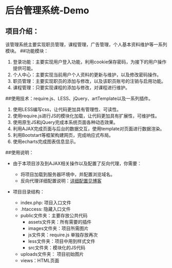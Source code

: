 # 后台管理系统-Demo
## 项目介绍：
该管理系统主要实现职员管理，课程管理，广告管理，个人基本资料维护等一系列模块。
##功能模块：
1. 登录功能：主要实现用户登入功能，利用cookie保存密码，为接下的用户操作提供可能。
2. 个人中心：主要实现当前用户个人资料的更新与维护，以及修改密码操作。
3. 职员管理：主要实现职员的添加与修改，以及该职员账号的注销与启用功能。
4. 课程管理：只要实现课程的添加与修改，对课程进行维护。

##使用技术：require.js、LESS、jQuery、artTemplate以及一系列插件。
1. 使用LESS编写css，让代码更加具有管理性、可读性。
2. 使用require.js进行JS的模块化加载，让代码更加具有扩展性，可维护性。
3. 使用原生JS和jQuery完成本系统页面各种动态效果。
4. 利用AJAX完成页面与后台的数据交互，使用template对页面进行数据渲染。
5. 利用Bootstart等框架构建网页，完成响应式布局。
6. 使用echarts完成图表信息显示。


##使用说明：
* 由于本项目涉及到AJAX相关操作以及配置了反向代理，你需要：
  - 将项目加载到服务器环境中，并配置浏览域名。
  - 反向代理详细配置说明：[详细配置见博客](http://www.sayweb.top/apache-reverse-proxy.html)

* 项目目录结构：
  -  index.php: 项目入口文件
  -  .htaccess: 隐藏入口文件
  -  public文件夹：主要存放公共代码
     + assets文件夹：所有需要的插件
     + images文件夹：项目所需图片
     + js文件夹：require.js 单独存放再次
     + less文件夹：项目中用到样式文件
     + src文件夹：模块化的JS代码
  - uploads文件夹： 项目初始图片
  - views：HTML页面
    

